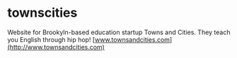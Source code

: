 # townscities
Website for Brookyln-based education startup Towns and Cities. They teach you English through hip hop! [www.townsandcities.com](http://www.townsandcities.com)
